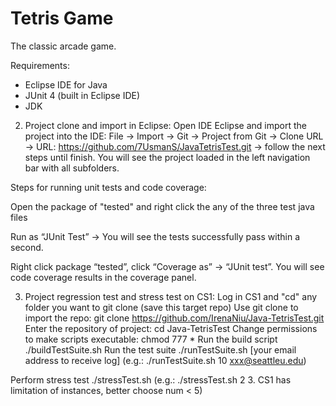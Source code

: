 Tetris Game
======

The classic arcade game.

Requirements:
* Eclipse IDE for Java
* JUnit 4 (built in Eclipse IDE)
* JDK

2. Project clone and import in Eclipse:
Open IDE Eclipse and import the project into the IDE:
File → Import → Git → Project from Git → Clone URL → URL: https://github.com/7UsmanS/JavaTetrisTest.git → follow the next steps until finish. You will see the project loaded in the left navigation bar with all subfolders.

Steps for running unit tests and code coverage:

Open the package of "tested" and right click the any of the three test java files

Run as “JUnit Test” → You will see the tests successfully pass within a second.

Right click package “tested”, click “Coverage as” → “JUnit test”. You will see code coverage results in the coverage panel.

3. Project regression test and stress test on CS1:
Log in CS1 and "cd" any folder you want to git clone (save this target repo)
Use git clone to import the repo:
  git clone https://github.com/IrenaNiu/Java-TetrisTest.git
Enter the repository of project:
  cd Java-TetrisTest
Change permissions to make scripts executable:
  chmod 777 *
Run the build script
  ./buildTestSuite.sh
Run the test suite
  ./runTestSuite.sh <num of iterations> [your email address to receive log]
(e.g.: ./runTestSuite.sh 10 xxx@seattleu.edu)

Perform stress test
  ./stressTest.sh <num of instances> <num of iteration> 
(e.g.: ./stressTest.sh 2 3. CS1 has limitation of instances, better choose num < 5)

